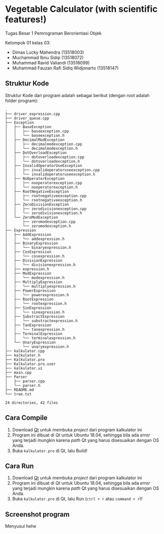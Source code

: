 # Vegetable Calculator (with scientific features!)
Tugas Besar 1 Pemrograman Berorientasi Objek

Kelompok 01 kelas 03:
- Dimas Lucky Mahendra (13518003)
- Muchammad Ibnu Sidqi (13518072)
- Muhammad Ravid Valiandi (13518099)
- Muhammad Fauzan Rafi Sidiq Widjonarto (13518147)

## Struktur Kode
Struktur Kode dari program adalah sebagai berikut (dengan root adalah folder program):
```
.
├── driver_expression.cpp
├── driver_queue.cpp
├── Exception
│   ├── BaseException
│   │   ├── baseexception.cpp
│   │   └── baseexception.h
│   ├── DecimalModException
│   │   ├── decimalmodexception.cpp
│   │   └── decimalmodexception.h
│   ├── DotOverloadException
│   │   ├── dotoverloadexception.cpp
│   │   └── dotoverloadexception.h
│   ├── InvalidOperatorUseException
│   │   ├── invalidoperatoruseexception.cpp
│   │   └── invalidoperatoruseexception.h
│   ├── NoOperatorException
│   │   ├── nooperatorexception.cpp
│   │   └── nooperatorexception.h
│   ├── RootNegativeException
│   │   ├── rootnegativeexception.cpp
│   │   └── rootnegativeexception.h
│   ├── ZeroDivisionException
│   │   ├── zerodivisionexception.cpp
│   │   └── zerodivisionexception.h
│   └── ZeroModException
│       ├── zeromodexception.cpp
│       └── zeromodexception.h
├── Expression
│   ├── AddExpression
│   │   └── addexpression.h
│   ├── BinaryExpression
│   │   └── binaryexpression.h
│   ├── CosExpression
│   │   └── cosexpression.h
│   ├── DivisionExpression
│   │   └── divisionexpression.h
│   ├── expression.h
│   ├── ModExpression
│   │   └── modexpression.h
│   ├── MultiplyExpression
│   │   └── multiplyexpression.h
│   ├── PowerExpression
│   │   └── powerexpression.h
│   ├── RootExpression
│   │   └── rootexpression.h
│   ├── SinExpression
│   │   └── sinexpression.h
│   ├── SubstractExpression
│   │   └── substractexpression.h
│   ├── TanExpression
│   │   └── tanexpression.h
│   ├── TerminalExpression
│   │   └── terminalexpression.h
│   └── UnaryExpression
│       └── unaryexpression.h
├── kalkulator.cpp
├── kalkulator.h
├── Kalkulator.pro
├── Kalkulator.pro.user
├── kalkulator.ui
├── main.cpp
├── Parser
│   ├── parser.cpp
│   └── parser.h
├── README.md
└── tree.txt

24 directories, 42 files
```
## Cara Compile
1. Download [Qt](https://www.qt.io/download) untuk membuka _project_ dari program kalkulator ini
2. Program ini dibuat di Qt untuk Ubuntu 18.04, sehingga bila ada _error_ yang terjadi mungkin karena _path_ Qt yang harus disesuaikan dengan OS Anda.
3. Buka `kalkulator.pro` di Qt, lalu Build!

## Cara Run
1. Download [Qt](https://www.qt.io/download) untuk membuka _project_ dari program kalkulator ini
2. Program ini dibuat di Qt untuk Ubuntu 18.04, sehingga bila ada _error_ yang terjadi mungkin karena _path_ Qt yang harus disesuaikan dengan OS Anda.
3. Buka `kalkulator.pro` di Qt, lalu Run (`ctrl + r` atau `command + r`)!

## Screenshot program
Menyusul hehe
